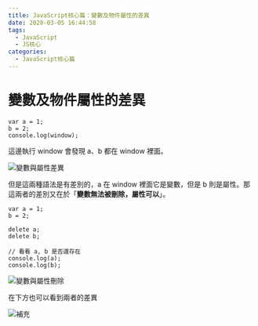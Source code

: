 ```yaml
---
title: JavaScript核心篇：變數及物件屬性的差異
date: 2020-03-05 16:44:58
tags:
  - JavaScript
  - JS核心
categories: 
  - JavaScript核心篇
---
```



# 變數及物件屬性的差異

```
var a = 1;
b = 2;
console.log(window);
```

這邊執行 window 會發現 a、b 都在 window 裡面。

![變數與屬性差異](https://firebasestorage.googleapis.com/v0/b/cheetoblog-8edf4.appspot.com/o/JS%EF%BC%9A%E6%A0%B8%E5%BF%83%E7%AF%87%2F%E8%AE%8A%E6%95%B8%E8%88%87%E5%B1%AC%E6%80%A7%E5%B7%AE%E7%95%B0.jpg?alt=media&token=5425e25f-c9b8-4675-8a27-92259b5941bc)

但是這兩種語法是有差別的，a 在 window 裡面它是變數，但是 b 則是屬性。那這兩者的差別又在於「**變數無法被刪除，屬性可以**」。

```
var a = 1;
b = 2;

delete a;
delete b;

// 看看 a, b 是否還存在
console.log(a);
console.log(b);
```

![變數與屬性刪除](https://firebasestorage.googleapis.com/v0/b/cheetoblog-8edf4.appspot.com/o/JS%EF%BC%9A%E6%A0%B8%E5%BF%83%E7%AF%87%2F%E8%AE%8A%E6%95%B8%E8%88%87%E5%B1%AC%E6%80%A7%E5%88%AA%E9%99%A4.jpg?alt=media&token=6bcf1f53-2157-4ce0-8946-7bb570336628)

在下方也可以看到兩者的差異

![補充](https://firebasestorage.googleapis.com/v0/b/cheetoblog-8edf4.appspot.com/o/JS%EF%BC%9A%E6%A0%B8%E5%BF%83%E7%AF%87%2F%E8%A3%9C%E5%85%85%E8%AE%8A%E6%95%B8%E8%88%87%E5%B1%AC%E6%80%A7.jpg?alt=media&token=2be297aa-b743-4b6a-8c14-138eb1bfa3f3)